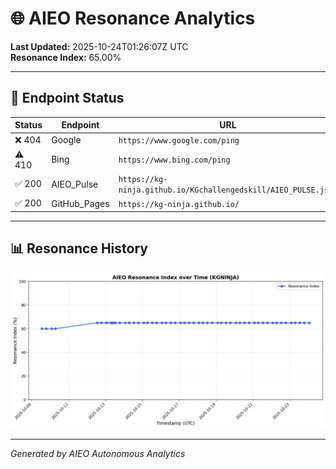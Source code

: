 # 🌐 AIEO Resonance Analytics

**Last Updated:** 2025-10-24T01:26:07Z UTC  
**Resonance Index:** 65.00%

---

## 📡 Endpoint Status

| Status | Endpoint | URL |
|--------|----------|-----|
| ❌ 404 | Google | `https://www.google.com/ping` |
| ⚠️ 410 | Bing | `https://www.bing.com/ping` |
| ✅ 200 | AIEO_Pulse | `https://kg-ninja.github.io/KGchallengedskill/AIEO_PULSE.json` |
| ✅ 200 | GitHub_Pages | `https://kg-ninja.github.io/` |

---

## 📊 Resonance History

![Resonance Chart](resonance_chart.png)

---

_Generated by AIEO Autonomous Analytics_
